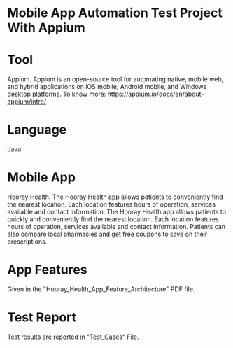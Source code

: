 # Mobile App Automation Test Project With Appium

# Tool
Appium.
Appium is an open-source tool for automating native, mobile web, and hybrid applications on iOS mobile, Android mobile, and Windows desktop platforms. 
To know more: https://appium.io/docs/en/about-appium/intro/

# Language
Java.

# Mobile App
Hooray Health. 
The Hooray Health app allows patients to conveniently find the nearest location. Each location features hours of operation, services available and contact information.
The Hooray Health app allows patients to quickly and conveniently find the nearest location. Each location features hours of operation, services available and contact information. Patients can also compare local pharmacies and get free coupons to save on their prescriptions.

# App Features
Given in the "Hooray_Health_App_Feature_Architecture" PDF file.

# Test Report
Test results are reported in "Test_Cases" File.
